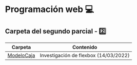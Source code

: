 
# Programación web :computer:

## Carpeta del segundo parcial - :two:

| Carpeta | Contenido |
| ------- | --------- |
| [ModeloCaja](PropiedadesFlex/Investigación%20flexbox.md) | Investigación de flexbox (14/03/2022) |
